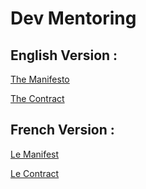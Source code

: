# Dev Mentoring

## English Version :

[The Manifesto](manifesto.md)

[The Contract](contract.md)

## French Version :

[Le Manifest](manifesto_fr.md)

[Le Contract](contract_fr.md)